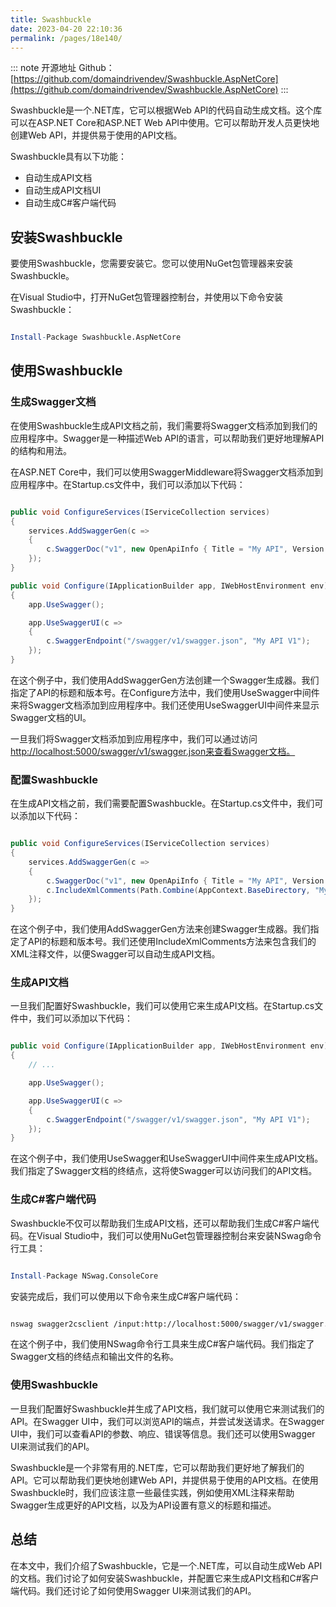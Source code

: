 ```yaml
---
title: Swashbuckle
date: 2023-04-20 22:10:36
permalink: /pages/18e140/
---
```

::: note 开源地址
Github：[https://github.com/domaindrivendev/Swashbuckle.AspNetCore](https://github.com/domaindrivendev/Swashbuckle.AspNetCore)
:::

Swashbuckle是一个.NET库，它可以根据Web API的代码自动生成文档。这个库可以在ASP.NET Core和ASP.NET Web API中使用。它可以帮助开发人员更快地创建Web API，并提供易于使用的API文档。

Swashbuckle具有以下功能：
- 自动生成API文档
- 自动生成API文档UI
- 自动生成C#客户端代码
## 安装Swashbuckle

要使用Swashbuckle，您需要安装它。您可以使用NuGet包管理器来安装Swashbuckle。

在Visual Studio中，打开NuGet包管理器控制台，并使用以下命令安装Swashbuckle：

```mathematica

Install-Package Swashbuckle.AspNetCore
```


## 使用Swashbuckle
### 生成Swagger文档

在使用Swashbuckle生成API文档之前，我们需要将Swagger文档添加到我们的应用程序中。Swagger是一种描述Web API的语言，可以帮助我们更好地理解API的结构和用法。

在ASP.NET Core中，我们可以使用SwaggerMiddleware将Swagger文档添加到应用程序中。在Startup.cs文件中，我们可以添加以下代码：

```csharp

public void ConfigureServices(IServiceCollection services)
{
    services.AddSwaggerGen(c =>
    {
        c.SwaggerDoc("v1", new OpenApiInfo { Title = "My API", Version = "v1" });
    });
}

public void Configure(IApplicationBuilder app, IWebHostEnvironment env)
{
    app.UseSwagger();

    app.UseSwaggerUI(c =>
    {
        c.SwaggerEndpoint("/swagger/v1/swagger.json", "My API V1");
    });
}
```



在这个例子中，我们使用AddSwaggerGen方法创建一个Swagger生成器。我们指定了API的标题和版本号。在Configure方法中，我们使用UseSwagger中间件来将Swagger文档添加到应用程序中。我们还使用UseSwaggerUI中间件来显示Swagger文档的UI。

一旦我们将Swagger文档添加到应用程序中，我们可以通过访问[http://localhost:5000/swagger/v1/swagger.json来查看Swagger文档。](http://localhost:5000/swagger/v1/swagger.json%E6%9D%A5%E6%9F%A5%E7%9C%8BSwagger%E6%96%87%E6%A1%A3%E3%80%82) 
### 配置Swashbuckle

在生成API文档之前，我们需要配置Swashbuckle。在Startup.cs文件中，我们可以添加以下代码：

```csharp

public void ConfigureServices(IServiceCollection services)
{
    services.AddSwaggerGen(c =>
    {
        c.SwaggerDoc("v1", new OpenApiInfo { Title = "My API", Version = "v1" });
        c.IncludeXmlComments(Path.Combine(AppContext.BaseDirectory, "MyApi.xml"));
    });
}
```



在这个例子中，我们使用AddSwaggerGen方法来创建Swagger生成器。我们指定了API的标题和版本号。我们还使用IncludeXmlComments方法来包含我们的XML注释文件，以便Swagger可以自动生成API文档。
### 生成API文档

一旦我们配置好Swashbuckle，我们可以使用它来生成API文档。在Startup.cs文件中，我们可以添加以下代码：

```csharp

public void Configure(IApplicationBuilder app, IWebHostEnvironment env)
{
    // ...

    app.UseSwagger();

    app.UseSwaggerUI(c =>
    {
        c.SwaggerEndpoint("/swagger/v1/swagger.json", "My API V1");
    });
}
```



在这个例子中，我们使用UseSwagger和UseSwaggerUI中间件来生成API文档。我们指定了Swagger文档的终结点，这将使Swagger可以访问我们的API文档。
### 生成C#客户端代码

Swashbuckle不仅可以帮助我们生成API文档，还可以帮助我们生成C#客户端代码。在Visual Studio中，我们可以使用NuGet包管理器控制台来安装NSwag命令行工具：

```mathematica

Install-Package NSwag.ConsoleCore
```



安装完成后，我们可以使用以下命令来生成C#客户端代码：

```bash

nswag swagger2csclient /input:http://localhost:5000/swagger/v1/swagger.json /output:MyApi.Client.cs
```



在这个例子中，我们使用NSwag命令行工具来生成C#客户端代码。我们指定了Swagger文档的终结点和输出文件的名称。
### 使用Swashbuckle

一旦我们配置好Swashbuckle并生成了API文档，我们就可以使用它来测试我们的API。在Swagger UI中，我们可以浏览API的端点，并尝试发送请求。在Swagger UI中，我们可以查看API的参数、响应、错误等信息。我们还可以使用Swagger UI来测试我们的API。

Swashbuckle是一个非常有用的.NET库，它可以帮助我们更好地了解我们的API。它可以帮助我们更快地创建Web API，并提供易于使用的API文档。在使用Swashbuckle时，我们应该注意一些最佳实践，例如使用XML注释来帮助Swagger生成更好的API文档，以及为API设置有意义的标题和描述。
## 总结

在本文中，我们介绍了Swashbuckle，它是一个.NET库，可以自动生成Web API的文档。我们讨论了如何安装Swashbuckle，并配置它来生成API文档和C#客户端代码。我们还讨论了如何使用Swagger UI来测试我们的API。

